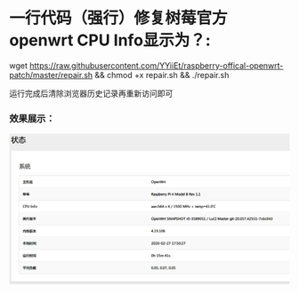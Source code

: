 # 一行代码（强行）修复树莓官方openwrt CPU Info显示为？:  
wget https://raw.githubusercontent.com/YYiiEt/raspberry-offical-openwrt-patch/master/repair.sh && chmod +x repair.sh && ./repair.sh

运行完成后清除浏览器历史记录再重新访问即可  

### 效果展示：
![image](https://github.com/YYiiEt/raspberry-offical-openwrt-patch/blob/master/example.png)
